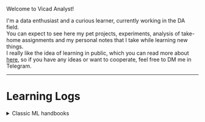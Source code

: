 Welcome to Vicad Analyst!

I'm a data enthusiast and a curious learner, currently working in the DA field. <br>
You can expect to see here my pet projects, experiments, analysis of take-home assignments and my personal notes that I take while learning new things. <br>
I really like the idea of learning in public, which you can read more about [here](https://www.swyx.io/learn-in-public), so if you have any ideas or want to cooperate, feel free to DM me in Telegram.

___

# Learning Logs
<details>
<summary> Classic ML handbooks </summary> <br>
[Linear Regression](https://github.com/VicadAnalyst/homepage/blob/4d03b30f2e29ca785bbe2788bcc47da6ebb74155/classic_ml_handbooks/LinearRegression_Handbook.ipynb)
<img src="files/img/linear_regression_img.png"/>
</details>



